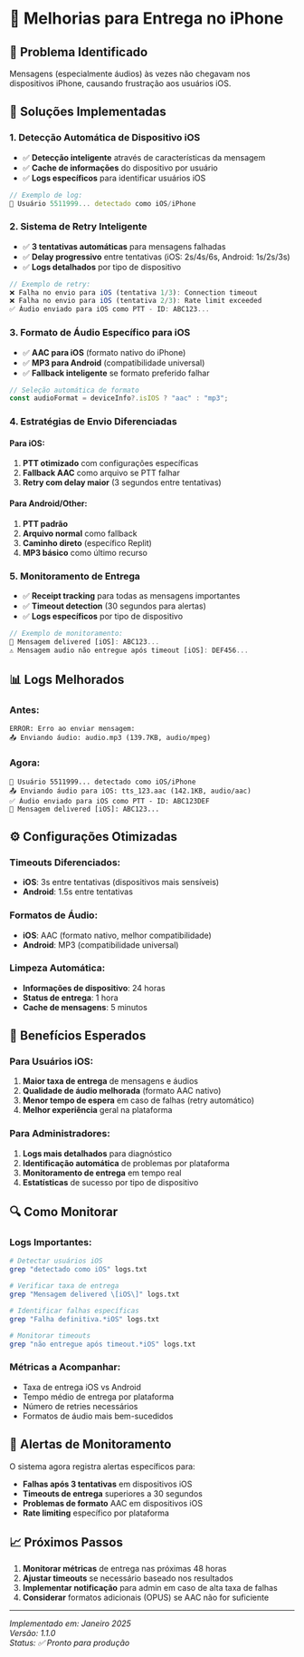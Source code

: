 # 📱 Melhorias para Entrega no iPhone

## 🎯 Problema Identificado
Mensagens (especialmente áudios) às vezes não chegavam nos dispositivos iPhone, causando frustração aos usuários iOS.

## 🔧 Soluções Implementadas

### 1. **Detecção Automática de Dispositivo iOS**
- ✅ **Detecção inteligente** através de características da mensagem
- ✅ **Cache de informações** do dispositivo por usuário
- ✅ **Logs específicos** para identificar usuários iOS

```javascript
// Exemplo de log:
📱 Usuário 5511999... detectado como iOS/iPhone
```

### 2. **Sistema de Retry Inteligente**
- ✅ **3 tentativas automáticas** para mensagens falhadas
- ✅ **Delay progressivo** entre tentativas (iOS: 2s/4s/6s, Android: 1s/2s/3s)
- ✅ **Logs detalhados** por tipo de dispositivo

```javascript
// Exemplo de retry:
❌ Falha no envio para iOS (tentativa 1/3): Connection timeout
❌ Falha no envio para iOS (tentativa 2/3): Rate limit exceeded
✅ Áudio enviado para iOS como PTT - ID: ABC123...
```

### 3. **Formato de Áudio Específico para iOS**
- ✅ **AAC para iOS** (formato nativo do iPhone)
- ✅ **MP3 para Android** (compatibilidade universal)
- ✅ **Fallback inteligente** se formato preferido falhar

```javascript
// Seleção automática de formato
const audioFormat = deviceInfo?.isIOS ? "aac" : "mp3";
```

### 4. **Estratégias de Envio Diferenciadas**

#### **Para iOS:**
1. **PTT otimizado** com configurações específicas
2. **Fallback AAC** como arquivo se PTT falhar
3. **Retry com delay maior** (3 segundos entre tentativas)

#### **Para Android/Other:**
1. **PTT padrão** 
2. **Arquivo normal** como fallback
3. **Caminho direto** (específico Replit)
4. **MP3 básico** como último recurso

### 5. **Monitoramento de Entrega**
- ✅ **Receipt tracking** para todas as mensagens importantes
- ✅ **Timeout detection** (30 segundos para alertas)
- ✅ **Logs específicos** por tipo de dispositivo

```javascript
// Exemplo de monitoramento:
📨 Mensagem delivered [iOS]: ABC123...
⚠️ Mensagem audio não entregue após timeout [iOS]: DEF456...
```

## 📊 Logs Melhorados

### **Antes:**
```
ERROR: Erro ao enviar mensagem:
📤 Enviando áudio: audio.mp3 (139.7KB, audio/mpeg)
```

### **Agora:**
```
📱 Usuário 5511999... detectado como iOS/iPhone
📤 Enviando áudio para iOS: tts_123.aac (142.1KB, audio/aac)
✅ Áudio enviado para iOS como PTT - ID: ABC123DEF
📨 Mensagem delivered [iOS]: ABC123...
```

## ⚙️ Configurações Otimizadas

### **Timeouts Diferenciados:**
- **iOS**: 3s entre tentativas (dispositivos mais sensíveis)
- **Android**: 1.5s entre tentativas

### **Formatos de Áudio:**
- **iOS**: AAC (formato nativo, melhor compatibilidade)
- **Android**: MP3 (compatibilidade universal)

### **Limpeza Automática:**
- **Informações de dispositivo**: 24 horas
- **Status de entrega**: 1 hora
- **Cache de mensagens**: 5 minutos

## 🎯 Benefícios Esperados

### **Para Usuários iOS:**
1. **Maior taxa de entrega** de mensagens e áudios
2. **Qualidade de áudio melhorada** (formato AAC nativo)
3. **Menor tempo de espera** em caso de falhas (retry automático)
4. **Melhor experiência** geral na plataforma

### **Para Administradores:**
1. **Logs mais detalhados** para diagnóstico
2. **Identificação automática** de problemas por plataforma
3. **Monitoramento de entrega** em tempo real
4. **Estatísticas** de sucesso por tipo de dispositivo

## 🔍 Como Monitorar

### **Logs Importantes:**
```bash
# Detectar usuários iOS
grep "detectado como iOS" logs.txt

# Verificar taxa de entrega
grep "Mensagem delivered \[iOS\]" logs.txt

# Identificar falhas específicas
grep "Falha definitiva.*iOS" logs.txt

# Monitorar timeouts
grep "não entregue após timeout.*iOS" logs.txt
```

### **Métricas a Acompanhar:**
- Taxa de entrega iOS vs Android
- Tempo médio de entrega por plataforma
- Número de retries necessários
- Formatos de áudio mais bem-sucedidos

## 🚨 Alertas de Monitoramento

O sistema agora registra alertas específicos para:
- **Falhas após 3 tentativas** em dispositivos iOS
- **Timeouts de entrega** superiores a 30 segundos
- **Problemas de formato** AAC em dispositivos iOS
- **Rate limiting** específico por plataforma

## 📈 Próximos Passos

1. **Monitorar métricas** de entrega nas próximas 48 horas
2. **Ajustar timeouts** se necessário baseado nos resultados
3. **Implementar notificação** para admin em caso de alta taxa de falhas
4. **Considerar** formatos adicionais (OPUS) se AAC não for suficiente

---

*Implementado em: Janeiro 2025*  
*Versão: 1.1.0*  
*Status: ✅ Pronto para produção*
